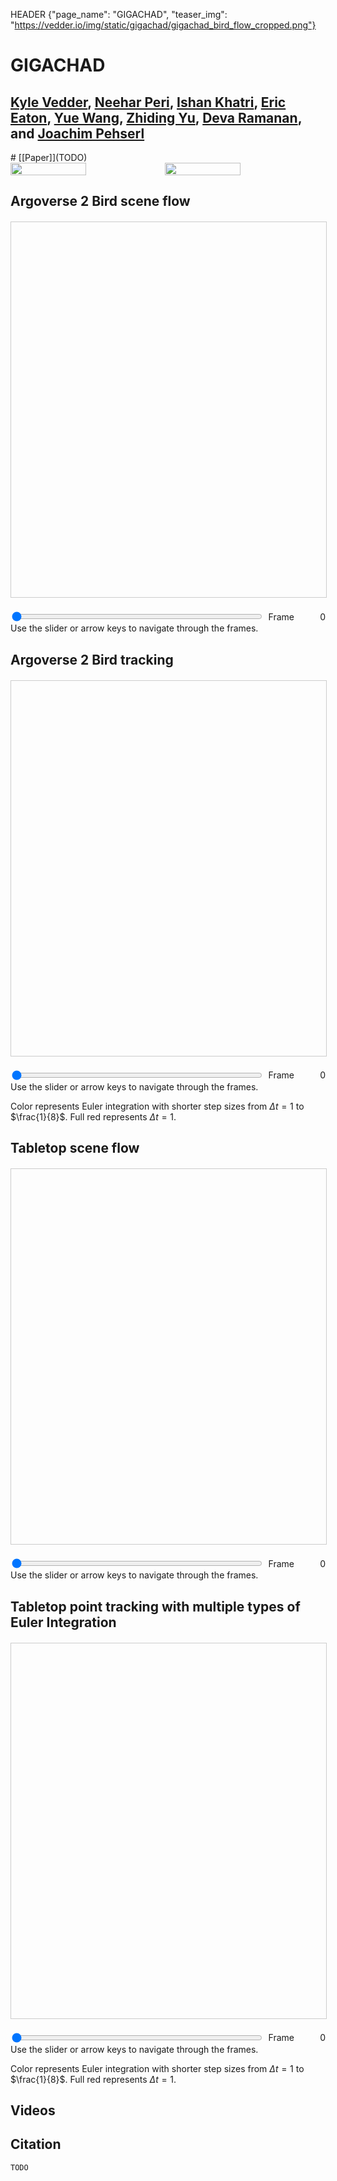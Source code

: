HEADER {"page_name": "GIGACHAD", "teaser_img": "https://vedder.io/img/static/gigachad/gigachad_bird_flow_cropped.png"}

<style>
[id*="render-container"] {
    width: 100%;
    height: 600px;
    border: 1px solid #ccc;
    margin-top: 20px;
}
[id*="slider-container"] {
    width: 100%;
    margin-top: 20px;
    display: flex;
    align-items: center;
}
[id*="frame-slider"] {
    flex-grow: 1;
    margin-right: 10px;
}
[id*="frame-number"] {
    width: 50px;
    text-align: right;
}

</style>


# GIGACHAD

## [Kyle Vedder](http://vedder.io), [Neehar Peri](http://www.neeharperi.com/), [Ishan Khatri](https://ishan.khatri.io/),  [Eric Eaton](https://www.seas.upenn.edu/~eeaton/), [Yue Wang](https://yuewang.xyz/), [Zhiding Yu](https://chrisding.github.io/), [Deva Ramanan](https://www.cs.cmu.edu/~deva/), and [Joachim Pehserl](https://www.linkedin.com/in/joachim-pehserl-45514a98/)


<div class="centered">
# [[Paper]](TODO)
</div>



<!-- Side by side images from img/static/gigachad/gigachad_bird_flow_cropped.png and  img/static/gigachad/gigachad_bird_trajectory_cropped.png -->
<div style="display: flex" class="centered">
<img src="img/static/gigachad/gigachad_bird_flow_cropped.png" style="width:49%;" />
<img src="img/static/gigachad/gigachad_bird_trajectory_cropped.png" style="width:49%"/>
</div>


## Argoverse 2 Bird scene flow

<div class="centered">
<div id="bird-flow-render-container"></div>
<div id="bird-flow-slider-container">
<input type="range" id="bird-flow-frame-slider" min="0" max="19" value="0" class="centered">
Frame <span id="bird-flow-frame-number">0</span>
</div>
Use the slider or arrow keys to navigate through the frames.

</div>
<script type="module" src="js/gigachad/bird_scene_flow_vis.js"></script>



## Argoverse 2 Bird tracking

<div class="centered">
<div id="bird-traj-render-container"></div>
<div id="bird-traj-slider-container">
<input type="range" id="bird-traj-frame-slider" min="0" max="19" value="0" class="centered">
Frame <span id="bird-traj-frame-number">0</span>
</div>
Use the slider or arrow keys to navigate through the frames.

Color represents Euler integration with shorter step sizes from $\Delta t = 1$ to $\frac{1}{8}$. Full red represents $\Delta t = 1$.
</div>
<script type="module" src="js/gigachad/bird_traj_vis.js"></script>



## Tabletop scene flow

<div class="centered">
<div id="jack-flow-render-container"></div>
<div id="jack-flow-slider-container">
<input type="range" id="jack-flow-frame-slider" min="0" max="15" value="0" class="centered">
Frame <span id="jack-flow-frame-number">0</span>
</div>
Use the slider or arrow keys to navigate through the frames.
</div>
<script type="module" src="js/gigachad/jack_scene_flow_vis.js"></script>


## Tabletop point tracking with multiple types of Euler Integration

<div class="centered">
<div id="jack-traj-render-container"></div>
<div id="jack-traj-slider-container">
<input type="range" id="jack-traj-frame-slider" min="0" max="15" value="0" class="centered">
Frame <span id="jack-traj-frame-number">0</span>
</div>
Use the slider or arrow keys to navigate through the frames.

Color represents Euler integration with shorter step sizes from $\Delta t = 1$ to $\frac{1}{8}$. Full red represents $\Delta t = 1$.
</div>
<script type="module" src="js/gigachad/jack_traj_vis.js"></script>

<script>
// Create a Web Worker for preloading all PLY and JSON files
const preloadWorker = new Worker('js/gigachad/preloader.js', { type: "module" });

// Start preloading files in the background
preloadWorker.postMessage('start');

// Listen for success or error messages from the worker
preloadWorker.onmessage = function(event) {
    if (event.data.status === 'success') {
        console.log('All PLY and JSON files preloaded successfully');
    } else if (event.data.status === 'error') {
        console.error('Error preloading files:', event.data.error);
    }
};
</script>

## Videos



## Citation

```
TODO
```